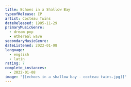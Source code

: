 ```yaml
---
title: Echoes in a Shallow Bay
typeofRelease: EP
artist: Cocteau Twins
dateReleased: 1985-11-29
primaryMusicGenre:
  - dream pop
  - ethereal wave
secondaryMusicGenre:
dateListened: 2022-01-08
language:
  - english
  - latin
rating: 7
complete_instances:
  - 2022-01-08
image: "[[echoes in a shallow bay - cocteau twins.jpg]]"
---
```

